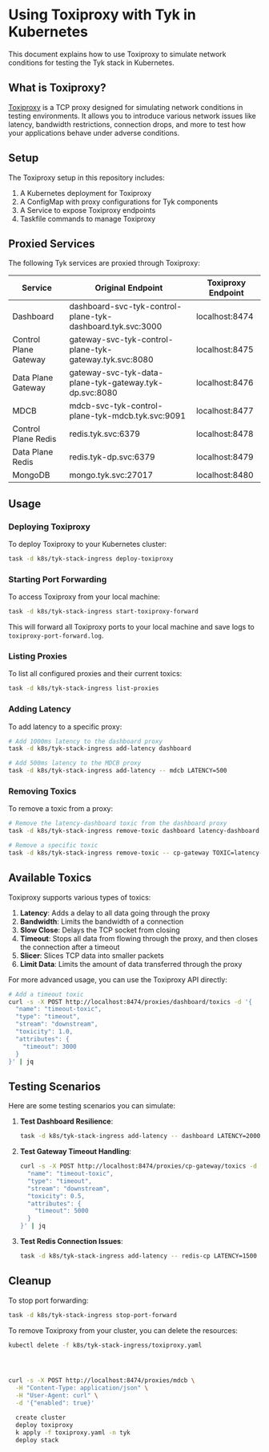 # Using Toxiproxy with Tyk in Kubernetes

This document explains how to use Toxiproxy to simulate network conditions for testing the Tyk stack in Kubernetes.

## What is Toxiproxy?

[Toxiproxy](https://github.com/Shopify/toxiproxy) is a TCP proxy designed for simulating network conditions in testing environments. It allows you to introduce various network issues like latency, bandwidth restrictions, connection drops, and more to test how your applications behave under adverse conditions.

## Setup

The Toxiproxy setup in this repository includes:

1. A Kubernetes deployment for Toxiproxy
2. A ConfigMap with proxy configurations for Tyk components
3. A Service to expose Toxiproxy endpoints
4. Taskfile commands to manage Toxiproxy

## Proxied Services

The following Tyk services are proxied through Toxiproxy:

| Service | Original Endpoint | Toxiproxy Endpoint |
|---------|-------------------|-------------------|
| Dashboard | dashboard-svc-tyk-control-plane-tyk-dashboard.tyk.svc:3000 | localhost:8474 |
| Control Plane Gateway | gateway-svc-tyk-control-plane-tyk-gateway.tyk.svc:8080 | localhost:8475 |
| Data Plane Gateway | gateway-svc-tyk-data-plane-tyk-gateway.tyk-dp.svc:8080 | localhost:8476 |
| MDCB | mdcb-svc-tyk-control-plane-tyk-mdcb.tyk.svc:9091 | localhost:8477 |
| Control Plane Redis | redis.tyk.svc:6379 | localhost:8478 |
| Data Plane Redis | redis.tyk-dp.svc:6379 | localhost:8479 |
| MongoDB | mongo.tyk.svc:27017 | localhost:8480 |

## Usage

### Deploying Toxiproxy

To deploy Toxiproxy to your Kubernetes cluster:

```bash
task -d k8s/tyk-stack-ingress deploy-toxiproxy
```

### Starting Port Forwarding

To access Toxiproxy from your local machine:

```bash
task -d k8s/tyk-stack-ingress start-toxiproxy-forward
```

This will forward all Toxiproxy ports to your local machine and save logs to `toxiproxy-port-forward.log`.

### Listing Proxies

To list all configured proxies and their current toxics:

```bash
task -d k8s/tyk-stack-ingress list-proxies
```

### Adding Latency

To add latency to a specific proxy:

```bash
# Add 1000ms latency to the dashboard proxy
task -d k8s/tyk-stack-ingress add-latency dashboard

# Add 500ms latency to the MDCB proxy
task -d k8s/tyk-stack-ingress add-latency -- mdcb LATENCY=500
```

### Removing Toxics

To remove a toxic from a proxy:

```bash
# Remove the latency-dashboard toxic from the dashboard proxy
task -d k8s/tyk-stack-ingress remove-toxic dashboard latency-dashboard

# Remove a specific toxic
task -d k8s/tyk-stack-ingress remove-toxic -- cp-gateway TOXIC=latency-cp-gateway
```

## Available Toxics

Toxiproxy supports various types of toxics:

1. **Latency**: Adds a delay to all data going through the proxy
2. **Bandwidth**: Limits the bandwidth of a connection
3. **Slow Close**: Delays the TCP socket from closing
4. **Timeout**: Stops all data from flowing through the proxy, and then closes the connection after a timeout
5. **Slicer**: Slices TCP data into smaller packets
6. **Limit Data**: Limits the amount of data transferred through the proxy

For more advanced usage, you can use the Toxiproxy API directly:

```bash
# Add a timeout toxic
curl -s -X POST http://localhost:8474/proxies/dashboard/toxics -d '{
  "name": "timeout-toxic",
  "type": "timeout",
  "stream": "downstream",
  "toxicity": 1.0,
  "attributes": {
    "timeout": 3000
  }
}' | jq
```

## Testing Scenarios

Here are some testing scenarios you can simulate:

1. **Test Dashboard Resilience**:
   ```bash
   task -d k8s/tyk-stack-ingress add-latency -- dashboard LATENCY=2000
   ```

2. **Test Gateway Timeout Handling**:
   ```bash
   curl -s -X POST http://localhost:8474/proxies/cp-gateway/toxics -d '{
     "name": "timeout-toxic",
     "type": "timeout",
     "stream": "downstream",
     "toxicity": 0.5,
     "attributes": {
       "timeout": 5000
     }
   }' | jq
   ```

3. **Test Redis Connection Issues**:
   ```bash
   task -d k8s/tyk-stack-ingress add-latency -- redis-cp LATENCY=1500
   ```

## Cleanup

To stop port forwarding:

```bash
task -d k8s/tyk-stack-ingress stop-port-forward
```

To remove Toxiproxy from your cluster, you can delete the resources:

```bash
kubectl delete -f k8s/tyk-stack-ingress/toxiproxy.yaml




curl -s -X POST http://localhost:8474/proxies/mdcb \
  -H "Content-Type: application/json" \
  -H "User-Agent: curl" \
  -d '{"enabled": true}'

  create cluster
  deploy toxiproxy
  k apply -f toxiproxy.yaml -n tyk
  deploy stack
  